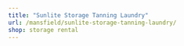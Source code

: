 ```yaml
---
title: "Sunlite Storage Tanning Laundry"
url: /mansfield/sunlite-storage-tanning-laundry/
shop: storage rental
---
```

